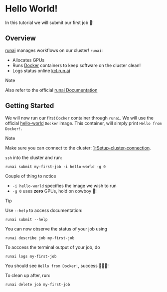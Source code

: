 # Hello World!
In this tutorial we will submit our first job 🐤! 

## Overview
[runai](https://www.run.ai/) manages workflows on our cluster! `runai`:

- Allocates GPUs
- Runs [Docker](https://www.docker.com/) containers to keep software on the cluster clean!
- Logs status online [kcl.run.ai](http://kcl.run.ai)

> [!NOTE]
> Also refer to the official [runai Documentation](https://docs.run.ai/latest/)

## Getting Started
We will now run our first `Docker` container through `runai`. We will use the official [hello-world](https://hub.docker.com/_/hello-world) `Docker` image. This container, will simply print `Hello from Docker!`.

> [!NOTE]
> Make sure you can connect to the cluster: [1-Setup-cluster-connection](../1-Setup-cluster-connection).


`ssh` into the cluster and run:
```shell
runai submit my-first-job -i hello-world -g 0
```

Couple of thing to notice

- `-i hello-world` specifies the image we wish to run
- `-g 0` uses **zero** GPUs, hold on cowboy 🤠!

> [!TIP]
> Use `--help` to access documentation:
>
> ```shell
> runai submit --help
> ```

You can now observe the status of your job using
```shell
runai describe job my-first-job
```

To acccess the terminal output of your job, do
```shell
runai logs my-first-job
```
You should see `Hello from Docker!`, success 🎉🎉🎉!

To clean up after, run:
```shell
runai delete job my-first-job
```
